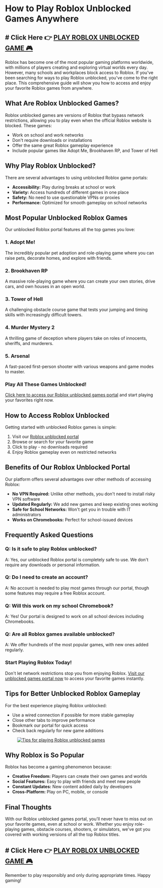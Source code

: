 <h1>How to Play Roblox Unblocked Games Anywhere</h1>

<div class="game-link">
<h2># Click Here 👉 <a href="https://roblox-games-unblocked.github.io/" target="_blank">PLAY ROBLOX UNBLOCKED GAME 🎮</a></h2>
</div>

<p>Roblox has become one of the most popular gaming platforms worldwide, with millions of players creating and exploring virtual worlds every day. However, many schools and workplaces block access to Roblox. If you've been searching for ways to play Roblox unblocked, you've come to the right place. This comprehensive guide will show you how to access and enjoy your favorite Roblox games from anywhere.</p>


<h2>What Are Roblox Unblocked Games?</h2>
<p>Roblox unblocked games are versions of Roblox that bypass network restrictions, allowing you to play even when the official Roblox website is blocked. These games:</p>
<ul>
<li>Work on school and work networks</li>
<li>Don't require downloads or installations</li>
<li>Offer the same great Roblox gameplay experience</li>
<li>Include popular games like Adopt Me, Brookhaven RP, and Tower of Hell</li>
</ul>

<h2>Why Play Roblox Unblocked?</h2>
<p>There are several advantages to using unblocked Roblox game portals:</p>
<ul>
<li><strong>Accessibility:</strong> Play during breaks at school or work</li>
<li><strong>Variety:</strong> Access hundreds of different games in one place</li>
<li><strong>Safety:</strong> No need to use questionable VPNs or proxies</li>
<li><strong>Performance:</strong> Optimized for smooth gameplay on school networks</li>
</ul>



<h2>Most Popular Unblocked Roblox Games</h2>
<p>Our unblocked Roblox portal features all the top games you love:</p>
<h3>1. Adopt Me!</h3>
<p>The incredibly popular pet adoption and role-playing game where you can raise pets, decorate homes, and explore with friends.</p>

<h3>2. Brookhaven RP</h3>
<p>A massive role-playing game where you can create your own stories, drive cars, and own houses in an open world.</p>

<h3>3. Tower of Hell</h3>
<p>A challenging obstacle course game that tests your jumping and timing skills with increasingly difficult towers.</p>

<h3>4. Murder Mystery 2</h3>
<p>A thrilling game of deception where players take on roles of innocents, sheriffs, and murderers.</p>

<h3>5. Arsenal</h3>
<p>A fast-paced first-person shooter with various weapons and game modes to master.</p>

<div class="cta-box">
<h3>Play All These Games Unblocked!</h3>
<p><a href="https://roblox-games-unblocked.github.io/" target="_blank">Click here to access our Roblox unblocked games portal</a> and start playing your favorites right now.</p>
</div>

<h2>How to Access Roblox Unblocked</h2>
<p>Getting started with unblocked Roblox games is simple:</p>
<ol>
<li>Visit our <a href="https://roblox-games-unblocked.github.io/" target="_blank">Roblox unblocked portal</a></li>
<li>Browse or search for your favorite game</li>
<li>Click to play - no downloads required</li>
<li>Enjoy Roblox gameplay even on restricted networks</li>
</ol>



<h2>Benefits of Our Roblox Unblocked Portal</h2>
<p>Our platform offers several advantages over other methods of accessing Roblox:</p>
<ul>
<li><strong>No VPN Required:</strong> Unlike other methods, you don't need to install risky VPN software</li>
<li><strong>Updated Regularly:</strong> We add new games and keep existing ones working</li>
<li><strong>Safe for School Networks:</strong> Won't get you in trouble with IT administrators</li>
<li><strong>Works on Chromebooks:</strong> Perfect for school-issued devices</li>
</ul>

<h2>Frequently Asked Questions</h2>
<h3>Q: Is it safe to play Roblox unblocked?</h3>
<p>A: Yes, our unblocked Roblox portal is completely safe to use. We don't require any downloads or personal information.</p>

<h3>Q: Do I need to create an account?</h3>
<p>A: No account is needed to play most games through our portal, though some features may require a free Roblox account.</p>

<h3>Q: Will this work on my school Chromebook?</h3>
<p>A: Yes! Our portal is designed to work on all school devices including Chromebooks.</p>

<h3>Q: Are all Roblox games available unblocked?</h3>
<p>A: We offer hundreds of the most popular games, with new ones added regularly.</p>

<div class="cta-box">
<h3>Start Playing Roblox Today!</h3>
<p>Don't let network restrictions stop you from enjoying Roblox. <a href="https://roblox-games-unblocked.github.io/" target="_blank">Visit our unblocked games portal now</a> to access your favorite games instantly.</p>
</div>

<h2>Tips for Better Unblocked Roblox Gameplay</h2>
<p>For the best experience playing Roblox unblocked:</p>
<ul>
<li>Use a wired connection if possible for more stable gameplay</li>
<li>Close other tabs to improve performance</li>
<li>Bookmark our portal for quick access</li>
<li>Check back regularly for new game additions</li>
</ul>

<figure>
<a href="https://roblox-games-unblocked.github.io/" target="_blank">
    <img src="roblox-tips.jpg" alt="Tips for playing Roblox unblocked games">
</a>
</figure>

<h2>Why Roblox is So Popular</h2>
<p>Roblox has become a gaming phenomenon because:</p>
<ul>
<li><strong>Creative Freedom:</strong> Players can create their own games and worlds</li>
<li><strong>Social Features:</strong> Easy to play with friends and meet new people</li>
<li><strong>Constant Updates:</strong> New content added daily by developers</li>
<li><strong>Cross-Platform:</strong> Play on PC, mobile, or console</li>
</ul>

<h2>Final Thoughts</h2>
<p>With our Roblox unblocked games portal, you'll never have to miss out on your favorite games, even at school or work. Whether you enjoy role-playing games, obstacle courses, shooters, or simulators, we've got you covered with working versions of all the top Roblox titles.</p>

<div class="game-link">
<h2># Click Here 👉 <a href="https://roblox-games-unblocked.github.io/" target="_blank">PLAY ROBLOX UNBLOCKED GAME 🎮</a></h2>
</div>

<p>Remember to play responsibly and only during appropriate times. Happy gaming!</p>

